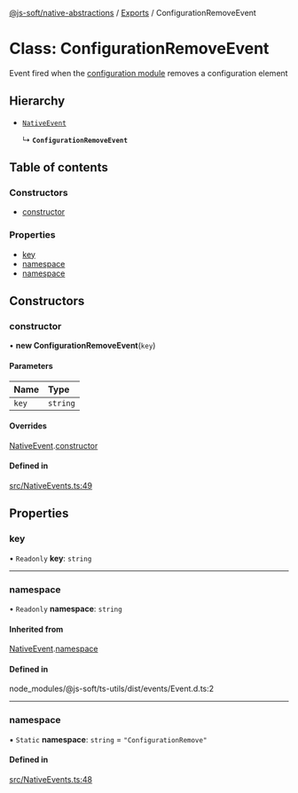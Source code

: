 [@js-soft/native-abstractions](../README.md) / [Exports](../modules.md) / ConfigurationRemoveEvent

# Class: ConfigurationRemoveEvent

Event fired when the [configuration module](./INativeConfigAccess.md) removes a configuration element

## Hierarchy

-   [`NativeEvent`](NativeEvent.md)

    ↳ **`ConfigurationRemoveEvent`**

## Table of contents

### Constructors

-   [constructor](ConfigurationRemoveEvent.md#constructor)

### Properties

-   [key](ConfigurationRemoveEvent.md#key)
-   [namespace](ConfigurationRemoveEvent.md#namespace)
-   [namespace](ConfigurationRemoveEvent.md#namespace)

## Constructors

### constructor

• **new ConfigurationRemoveEvent**(`key`)

#### Parameters

| Name  | Type     |
| :---- | :------- |
| `key` | `string` |

#### Overrides

[NativeEvent](NativeEvent.md).[constructor](NativeEvent.md#constructor)

#### Defined in

[src/NativeEvents.ts:49](https://github.com/js-soft/ts-native-access/blob/2235f5c/packages/abstractions/src/NativeEvents.ts#L49)

## Properties

### key

• `Readonly` **key**: `string`

---

### namespace

• `Readonly` **namespace**: `string`

#### Inherited from

[NativeEvent](NativeEvent.md).[namespace](NativeEvent.md#namespace)

#### Defined in

node_modules/@js-soft/ts-utils/dist/events/Event.d.ts:2

---

### namespace

▪ `Static` **namespace**: `string` = `"ConfigurationRemove"`

#### Defined in

[src/NativeEvents.ts:48](https://github.com/js-soft/ts-native-access/blob/2235f5c/packages/abstractions/src/NativeEvents.ts#L48)
